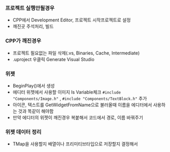 ### 프로젝트 실행안될경우 
- CPP에서 Development Editor, 프로젝트 시작프로젝트로 설정
- 깨진곳 주석처리, 빌드
### CPP가 깨진경우
- 프로젝트 필요없는 파일 삭제(.vs, Binaries, Cache, Intermediate)
- .uproject 우클릭 Generate Visual Studio
### 위젯
- BeginPlay()에서 생성
- 에디터 위젯에서 사용할 이미지 Is Variable체크  `#include "Components/Image.h"` , `#include "Components/TextBlock.h"` 추가
- 아이콘, 텍스트를 GetWidgetFromName으로 불러올때 이름을 에디터에서 사용하는 것과 똑같이 해야함
- 만약 에디터의 위젯이 깨진경우 복붙해서 코드에서 경로, 이름 바꿔주기
### 위젯 데이터 정리
- TMap을 사용할지 배열이나 프리미티브타입으로 저장할지 결정해서 